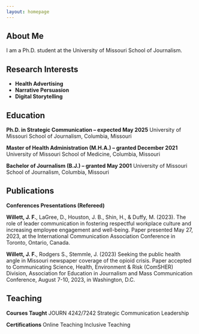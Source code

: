 ```yaml
---
layout: homepage
---
```


## About Me

I am a Ph.D. student at the University of Missouri School of Journalism.

## Research Interests

- **Health Advertising**
- **Narrative Persuasion**
- **Digital Storytelling**

## Education

**Ph.D. in Strategic Communication – expected May 2025**
University of Missouri School of Journalism, Columbia, Missouri

**Master of Health Administration (M.H.A.) – granted December 2021**
University of Missouri School of Medicine, Columbia, Missouri

**Bachelor of Journalism (B.J.) – granted May 2001**
University of Missouri School of Journalism, Columbia, Missouri

## Publications

**Conferences Presentations (Refereed)** 

**Willett, J. F.**, LaGree, D., Houston, J. B., Shin, H., & Duffy, M. (2023). The role of leader communication in fostering respectful workplace culture and increasing employee engagement and well-being. Paper presented May 27, 2023, at the International Communication Association Conference in Toronto, Ontario, Canada.

**Willett, J. F.**, Rodgers S., Stemmle, J. (2023) Seeking the public health angle in Missouri newspaper coverage of the opioid crisis. Paper accepted to Communicating Science, Health, Environment & Risk (ComSHER) Division, Association for Education in Journalism and Mass Communication Conference, August 7-10, 2023, in Washington, D.C.

## Teaching

**Courses Taught**
JOURN 4242/7242 Strategic Communication Leadership

**Certifications**
Online Teaching
Inclusive Teaching

<!-- - **Computer Vision:** image recognition, image generation, video captioning
- **Machine Learning:** meta-learning, incremental learning, transfer learning-->

<!-- ## News

- **[Feb. 2020]** Our paper about incremental learning is accepted to CVPR 2020.
- **[Feb. 2020]** We will host the ACM Multimedia Asia 2020 conference in Singapore!
- **[Sept. 2019]** Our paper about few-shot learning is accepted to NeurIPS 2019.
- **[Mar. 2019]** Our paper about few-shot learning is accepted to CVPR 2019.

{% include_relative _includes/publications.md %}

{% include_relative _includes/services.md %}
-->